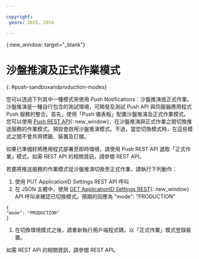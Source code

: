 ```yaml
---

copyright:
 years: 2015, 2016

---
```


{:new_window: target="_blank"}
# 沙盤推演及正式作業模式

{: #push-sandboxandproduction-modes}

您可以透過下列其中一種模式來使用 Push Notifications：沙盤推演或正式作業。沙盤推演是一種自行包含的測試環境，可開發及測試 Push API 與伺服器應用程式 Push 服務的整合。首先，使用「Push 儀表板」配置沙盤推演及正式作業模式。您可以使用 [Push REST API](https://mobile.{DomainName}/imfpushrestapidocs/){: new_window}，在沙盤推演與正式作業之間切換推送服務的作業模式。預設會啟用沙盤推演模式。不過，當您切換模式時，在這些模式之間不會共用標籤、裝置及訂閱。


如果已準備好將應用程式部署至即時環境，請使用 Push REST API 選取「正式作業」模式。如需 REST API 的相關資訊，請參閱 REST API。

若要將推送服務的作業模式從沙盤推演切換至正式作業，請執行下列動作：

1. 使用 PUT ApplicationID Settings REST API 呼叫
2. 在 JSON 主體中，使用 [GET ApplicationID Settings REST](https://mobile.{DomainName}/imfpushrestapidocs/){: new_window} API 呼叫來確認已切換模式。預期的回應為 "mode": "PRODUCTION"

 ```
 {
 "mode": "PRODUCTION"
 }
 ```
1. 在切換環境模式之後，請重新執行用戶端程式碼，以「正式作業」模式登錄裝置。

如需 REST API 的相關資訊，請參閱 REST API。
